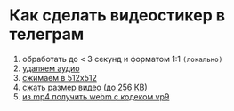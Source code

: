 # Как сделать видеостикер в телеграм
1) обработать до < 3 секунд и форматом 1:1 `(локально)`
2) [удаляем аудио](https://ru.file-converter-online.com/konvertieren/mute-video/)
3) [сжимаем в 512х512](https://www.onlineconverter.com/resize-video)
4) [сжать размер видео (до 256 КВ)](https://www.freeconvert.com/video-compressor)
5) [из mp4 получить webm с кодеком vp9](https://www.freeconvert.com/mp4-to-webm)